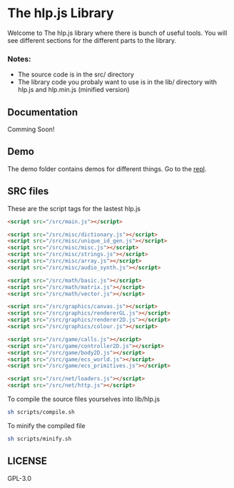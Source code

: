 # The hlp.js Library

Welcome to The hlp.js library where there is bunch of useful tools.
You will see different sections for the different parts to the library.

### Notes:

- The source code is in the src/ directory
- The library code you probaly want to use is in the lib/ directory with hlp.js and hlp.min.js (minified version)

## Documentation

Comming Soon!

## Demo

The demo folder contains demos for different things. Go to the [repl](https://hlpjs.calbabreaker1.repl.co/demo).

## SRC files

These are the script tags for the lastest hlp.js

```html
<script src="/src/main.js"></script>

<script src="/src/misc/dictionary.js"></script>
<script src="/src/misc/unique_id_gen.js"></script>
<script src="/src/misc/misc.js"></script>
<script src="/src/misc/strings.js"></script>
<script src="/src/misc/array.js"></script>
<script src="/src/misc/audio_synth.js"></script>

<script src="/src/math/basic.js"></script>
<script src="/src/math/matrix.js"></script>
<script src="/src/math/vector.js"></script>

<script src="/src/graphics/canvas.js"></script>
<script src="/src/graphics/rendererGL.js"></script>
<script src="/src/graphics/renderer2D.js"></script>
<script src="/src/graphics/colour.js"></script>

<script src="/src/game/calls.js"></script>
<script src="/src/game/controller2D.js"></script>
<script src="/src/game/body2D.js"></script>
<script src="/src/game/ecs_world.js"></script>
<script src="/src/game/ecs_primitives.js"></script>

<script src="/src/net/loaders.js"></script>
<script src="/src/net/http.js"></script>
```

To compile the source files yourselves into lib/hlp.js

```sh
sh scripts/compile.sh
```

To minify the compiled file

```sh
sh scripts/minify.sh
```

## LICENSE

GPL-3.0
